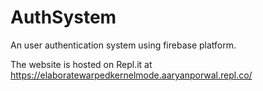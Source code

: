 # AuthSystem
An user authentication system using firebase platform.

The website is hosted on Repl.it at https://elaboratewarpedkernelmode.aaryanporwal.repl.co/

